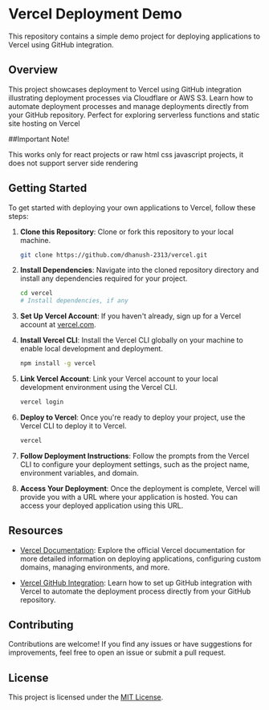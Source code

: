# Vercel Deployment Demo

This repository contains a simple demo project for deploying applications to Vercel using GitHub integration.

## Overview

This project showcases deployment to Vercel using GitHub integration illustrating deployment processes via Cloudflare or AWS S3. Learn how to automate deployment processes and manage deployments directly from your GitHub repository. Perfect for exploring serverless functions and static site hosting on Vercel

##Important Note!

This works only for react projects or raw html css javascript projects, it does not support server side rendering

## Getting Started

To get started with deploying your own applications to Vercel, follow these steps:

1. **Clone this Repository**: Clone or fork this repository to your local machine.

    ```bash
    git clone https://github.com/dhanush-2313/vercel.git
    ```

2. **Install Dependencies**: Navigate into the cloned repository directory and install any dependencies required for your project.

    ```bash
    cd vercel
    # Install dependencies, if any
    ```

3. **Set Up Vercel Account**: If you haven't already, sign up for a Vercel account at [vercel.com](https://vercel.com). 

4. **Install Vercel CLI**: Install the Vercel CLI globally on your machine to enable local development and deployment.

    ```bash
    npm install -g vercel
    ```

5. **Link Vercel Account**: Link your Vercel account to your local development environment using the Vercel CLI.

    ```bash
    vercel login
    ```

6. **Deploy to Vercel**: Once you're ready to deploy your project, use the Vercel CLI to deploy it to Vercel.

    ```bash
    vercel
    ```

7. **Follow Deployment Instructions**: Follow the prompts from the Vercel CLI to configure your deployment settings, such as the project name, environment variables, and domain.

8. **Access Your Deployment**: Once the deployment is complete, Vercel will provide you with a URL where your application is hosted. You can access your deployed application using this URL.

## Resources

- [Vercel Documentation](https://vercel.com/docs): Explore the official Vercel documentation for more detailed information on deploying applications, configuring custom domains, managing environments, and more.

- [Vercel GitHub Integration](https://vercel.com/docs/v2/git-integrations): Learn how to set up GitHub integration with Vercel to automate the deployment process directly from your GitHub repository.

## Contributing

Contributions are welcome! If you find any issues or have suggestions for improvements, feel free to open an issue or submit a pull request.

## License

This project is licensed under the [MIT License](LICENSE).
